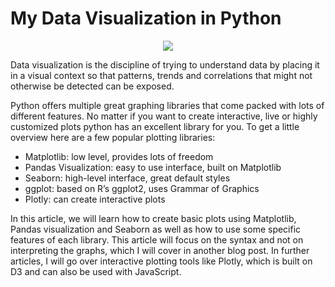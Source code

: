 # My Data Visualization in Python

<center><img src = 'https://www.datapine.com/blog/wp-content/uploads/2018/10/data-visualization-techniques-datapine.png'></center>


Data visualization is the discipline of trying to understand data by placing it in a visual context so that patterns, trends and correlations that might not otherwise be detected can be exposed.

Python offers multiple great graphing libraries that come packed with lots of different features. No matter if you want to create interactive, live or highly customized plots python has an excellent library for you.
To get a little overview here are a few popular plotting libraries:

- Matplotlib: low level, provides lots of freedom
- Pandas Visualization: easy to use interface, built on Matplotlib
- Seaborn: high-level interface, great default styles
- ggplot: based on R’s ggplot2, uses Grammar of Graphics
- Plotly: can create interactive plots

In this article, we will learn how to create basic plots using Matplotlib, Pandas visualization and Seaborn as well as how to use some specific features of each library. This article will focus on the syntax and not on interpreting the graphs, which I will cover in another blog post.
In further articles, I will go over interactive plotting tools like Plotly, which is built on D3 and can also be used with JavaScript.
